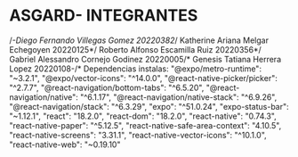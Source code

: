 # ASGARD- INTEGRANTES
/*-Diego Fernando Villegas Gomez 20220382*/
Katherine Ariana Melgar Echegoyen 20220125*/
Roberto Alfonso Escamilla Ruiz 20220356*/
Gabriel Alessandro Cornejo Godinez 20220005/*
Genesis Tatiana Herrera Lopez 20220108-/*
Dependencias instalas:
"@expo/metro-runtime": "~3.2.1",
    "@expo/vector-icons": "^14.0.0",
    "@react-native-picker/picker": "^2.7.7",
    "@react-navigation/bottom-tabs": "^6.5.20",
    "@react-navigation/native": "^6.1.17",
    "@react-navigation/native-stack": "^6.9.26",
    "@react-navigation/stack": "^6.3.29",
    "expo": "^51.0.24",
    "expo-status-bar": "~1.12.1",
    "react": "18.2.0",
    "react-dom": "18.2.0",
    "react-native": "0.74.3",
    "react-native-paper": "^5.12.5",
    "react-native-safe-area-context": "4.10.5",
    "react-native-screens": "3.31.1",
    "react-native-vector-icons": "^10.1.0",
    "react-native-web": "~0.19.10"
